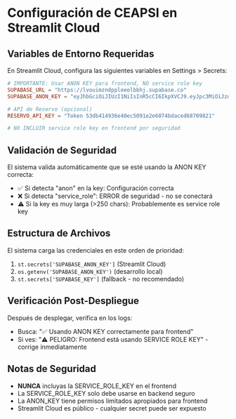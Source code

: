 # Configuración de CEAPSI en Streamlit Cloud

## Variables de Entorno Requeridas

En Streamlit Cloud, configura las siguientes variables en Settings > Secrets:

```toml
# IMPORTANTE: Usar ANON KEY para frontend, NO service role key
SUPABASE_URL = "https://lvouimzndppleeolbbhj.supabase.co"
SUPABASE_ANON_KEY = "eyJhbGciOiJIUzI1NiIsInR5cCI6IkpXVCJ9.eyJpc3MiOiJzdXBhYmFzZSIsInJlZiI6Imx2b3VpbXpuZHBwbGVlb2xiYmhqIiwicm9sZSI6ImFub24iLCJpYXQiOjE3NTMyMTk0ODAsImV4cCI6MjA2ODc5NTQ4MH0.-zTF-4dHjEFI2MP6XPumrGhFaBzYymTOv7gar1EVEmk"

# API de Reservo (opcional)
RESERVO_API_KEY = "Token 53db414936e40ec5091e2e6074bdaced68709821"

# NO INCLUIR service role key en frontend por seguridad
```

## Validación de Seguridad

El sistema valida automáticamente que se esté usando la ANON KEY correcta:
- ✅ Si detecta "anon" en la key: Configuración correcta
- ❌ Si detecta "service_role": ERROR de seguridad - no se conectará
- ⚠️ Si la key es muy larga (>250 chars): Probablemente es service role key

## Estructura de Archivos

El sistema carga las credenciales en este orden de prioridad:
1. `st.secrets['SUPABASE_ANON_KEY']` (Streamlit Cloud)
2. `os.getenv('SUPABASE_ANON_KEY')` (desarrollo local)
3. `st.secrets['SUPABASE_KEY']` (fallback - no recomendado)

## Verificación Post-Despliegue

Después de desplegar, verifica en los logs:
- Busca: "✅ Usando ANON KEY correctamente para frontend"
- Si ves: "⚠️ PELIGRO: Frontend está usando SERVICE ROLE KEY" - corrige inmediatamente

## Notas de Seguridad

- **NUNCA** incluyas la SERVICE_ROLE_KEY en el frontend
- La SERVICE_ROLE_KEY solo debe usarse en backend seguro
- La ANON_KEY tiene permisos limitados apropiados para frontend
- Streamlit Cloud es público - cualquier secret puede ser expuesto